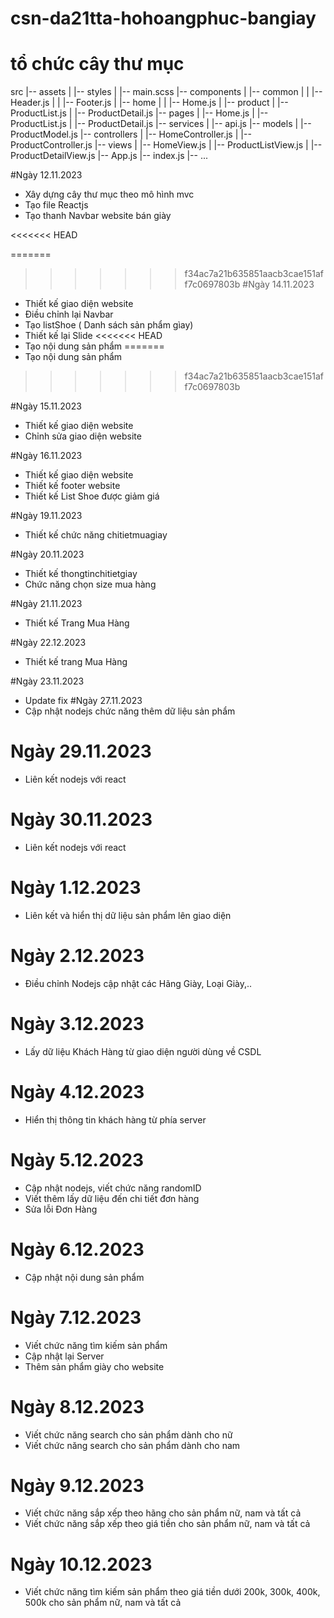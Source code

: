 # csn-da21tta-hohoangphuc-bangiay
# tổ chức cây thư mục 
src
|-- assets
|   |-- styles
|       |-- main.scss
|-- components
|   |-- common
|   |   |-- Header.js
|   |   |-- Footer.js
|   |-- home
|   |   |-- Home.js
|   |-- product
|       |-- ProductList.js
|       |-- ProductDetail.js
|-- pages
|   |-- Home.js
|   |-- ProductList.js
|   |-- ProductDetail.js
|-- services
|   |-- api.js
|-- models
|   |-- ProductModel.js
|-- controllers
|   |-- HomeController.js
|   |-- ProductController.js
|-- views
|   |-- HomeView.js
|   |-- ProductListView.js
|   |-- ProductDetailView.js
|-- App.js
|-- index.js
|-- ...


#Ngày 12.11.2023 

- Xây dựng cây thư mục theo mô hình mvc 
- Tạo file Reactjs 
- Tạo thanh Navbar website bán giày

<<<<<<< HEAD

=======
>>>>>>> f34ac7a21b635851aacb3cae151aff7c0697803b
#Ngày 14.11.2023
- Thiết kế giao diện website 
- Điều chỉnh lại Navbar
- Tạo listShoe ( Danh sách sản phẩm gìay)
- Thiết kế lại Slide
<<<<<<< HEAD
- Tạo nội dung sản phẩm
=======
- Tạo nội dung sản phẩm
>>>>>>> f34ac7a21b635851aacb3cae151aff7c0697803b

#Ngày 15.11.2023
- Thiết kế giao diện website
- Chỉnh sửa giao diện website

#Ngày 16.11.2023
- Thiết kế giao diện website
- Thiết kế footer website
- Thiết kế List Shoe được giảm giá

#Ngày 19.11.2023
- Thiết kế chức năng chitietmuagiay
  
#Ngày 20.11.2023
- Thiết kế thongtinchitietgiay
- Chức năng chọn size mua hàng
  
#Ngày 21.11.2023 
- Thiết kế Trang Mua Hàng
  
#Ngày 22.12.2023 
- Thiết kế trang Mua Hàng
  
#Ngày 23.11.2023
- Update fix
#Ngày 27.11.2023 
- Cập nhật nodejs chức năng thêm dữ liệu sản phẩm
# Ngày 29.11.2023
- Liên kết nodejs với react
# Ngày 30.11.2023
- Liên kết nodejs với react
# Ngày 1.12.2023
- Liên kết và hiển thị dữ liệu sản phẩm lên giao diện
# Ngày 2.12.2023
- Điều chỉnh Nodejs cập nhật các Hãng Giày, Loại Giày,..
# Ngày 3.12.2023
- Lấy dữ liệu Khách Hàng từ giao diện người dùng về CSDL
# Ngày 4.12.2023 
- Hiển thị thông tin khách hàng từ phía server
# Ngày 5.12.2023 
- Cập nhật nodejs, viết chức năng randomID
- Viết thêm lấy dữ liệu đến chi tiết đơn hàng
- Sửa lỗi Đơn Hàng
# Ngày 6.12.2023
- Cập nhật nội dung sản phẩm
# Ngày 7.12.2023 
- Viết chức năng tìm kiếm sản phẩm
- Cập nhật lại Server
- Thêm sản phẩm giày cho website
# Ngày 8.12.2023 
- Viết chức năng search cho sản phẩm dành cho nữ
- Viết chức năng search cho sản phẩm dành cho nam
# Ngày 9.12.2023
- Viết chức năng sắp xếp theo hãng cho sản phẩm nữ, nam và tất cả
- Viết chức năng sắp xếp theo giá tiền cho sản phẩm nữ, nam và tất cả
# Ngày 10.12.2023
- Viết chức năng tìm kiếm sản phẩm theo giá tiền dưới 200k, 300k, 400k, 500k cho sản phẩm nữ, nam và tất cả
